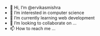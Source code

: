 - 👋 Hi, I’m @ervikasmishra
- 👀 I’m interested in computer science
- 🌱 I’m currently learning web development
- 💞️ I’m looking to collaborate on ...
- 📫 How to reach me ...

<!---
ervikasmishra/ervikasmishra is a ✨ special ✨ repository because its `README.md` (this file) appears on your GitHub profile.
You can click the Preview link to take a look at your changes.
--->
